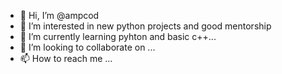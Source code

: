 - 👋 Hi, I’m @ampcod
- 👀 I’m interested in new python projects and good mentorship
- 🌱 I’m currently learning pyhton and basic c++...
- 💞️ I’m looking to collaborate on ...
- 📫 How to reach me ...

<!---
ampcod/ampcod is a ✨ special ✨ repository because its `README.md` (this file) appears on your GitHub profile.
You can click the Preview link to take a look at your changes.
--->
